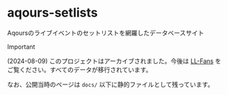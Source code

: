 # aqours-setlists
Aqoursのライブイベントのセットリストを網羅したデータベースサイト

> [!IMPORTANT]
> (2024-08-09) このプロジェクトはアーカイブされました。今後は [LL-Fans](https://ll-fans.jp/) をご覧ください。すべてのデータが移行されています。
>
> なお、公開当時のページは `docs/` 以下に静的ファイルとして残っています。
